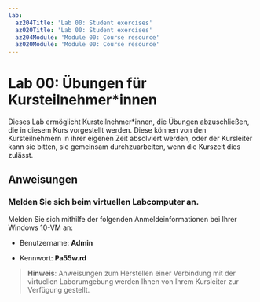 ```yaml
---
lab:
  az204Title: 'Lab 00: Student exercises'
  az020Title: 'Lab 00: Student exercises'
  az204Module: 'Module 00: Course resource'
  az020Module: 'Module 00: Course resource'
---
```


# Lab 00: Übungen für Kursteilnehmer*innen

Dieses Lab ermöglicht Kursteilnehmer*innen, die Übungen abzuschließen, die in diesem Kurs vorgestellt werden. Diese können von den Kursteilnehmern in ihrer eigenen Zeit absolviert werden, oder der Kursleiter kann sie bitten, sie gemeinsam durchzuarbeiten, wenn die Kurszeit dies zulässt.

## Anweisungen

### Melden Sie sich beim virtuellen Labcomputer an.

Melden Sie sich mithilfe der folgenden Anmeldeinformationen bei Ihrer Windows 10-VM an:

* Benutzername: **Admin**

* Kennwort: **Pa55w.rd**

> **Hinweis**: Anweisungen zum Herstellen einer Verbindung mit der virtuellen Laborumgebung werden Ihnen von Ihrem Kursleiter zur Verfügung gestellt.
